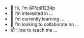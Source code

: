 - 👋 Hi, I’m @Patil1234p
- 👀 I’m interested in ...
- 🌱 I’m currently learning ...
- 💞️ I’m looking to collaborate on ...
- 📫 How to reach me ...

<!---
Patil1234p/Patil1234p is a ✨ special ✨ repository because its `README.md` (this file) appears on your GitHub profile.
You can click the Preview link to take a look at your changes.
--->
